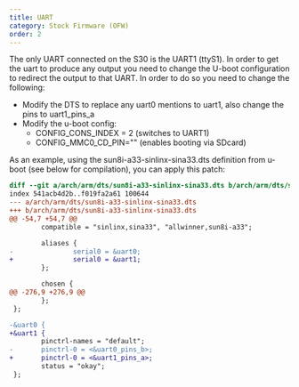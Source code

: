 ```yaml
---
title: UART
category: Stock Firmware (OFW)
order: 2
---
```


The only UART connected on the S30 is the UART1 (ttyS1). In order to get the uart to produce any output you need to change the U-boot configuration to redirect the output to that UART. In order to do so you need to change the following:
- Modify the DTS to replace any uart0 mentions to uart1, also change the pins to uart1_pins_a
- Modify the u-boot config:
  - CONFIG_CONS_INDEX = 2 (switches to UART1)
  - CONFIG_MMC0_CD_PIN="" (enables booting via SDcard)

As an example, using the sun8i-a33-sinlinx-sina33.dts definition from u-boot (see below for compilation), you can apply this patch:

```diff
diff --git a/arch/arm/dts/sun8i-a33-sinlinx-sina33.dts b/arch/arm/dts/sun8i-a33-sinlinx-sina33.dts
index 541acb4d2b..f019fa2a61 100644
--- a/arch/arm/dts/sun8i-a33-sinlinx-sina33.dts
+++ b/arch/arm/dts/sun8i-a33-sinlinx-sina33.dts
@@ -54,7 +54,7 @@
        compatible = "sinlinx,sina33", "allwinner,sun8i-a33";

        aliases {
-               serial0 = &uart0;
+               serial0 = &uart1;
        };

        chosen {
@@ -276,9 +276,9 @@
        };
 };

-&uart0 {
+&uart1 {
        pinctrl-names = "default";
-       pinctrl-0 = <&uart0_pins_b>;
+       pinctrl-0 = <&uart1_pins_a>;
        status = "okay";
 };
```
